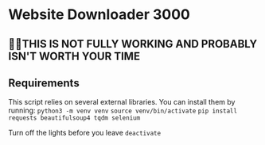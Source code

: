 # Website Downloader 3000

## 🙅‍♀️THIS IS NOT FULLY WORKING AND PROBABLY ISN'T WORTH YOUR TIME

## Requirements

This script relies on several external libraries. You can install them by running:
`python3 -m venv venv`
`source venv/bin/activate`
`pip install requests beautifulsoup4 tqdm selenium`

Turn off the lights before you leave
`deactivate`
